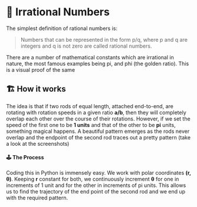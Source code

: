 # 🔢 Irrational Numbers
The simplest definition of rational numbers is:
> Numbers that can be represented in the form p/q, where p and q are integers and q is not zero are called rational numbers.

There are a number of mathematical constants which are irrational in nature, the most famous examples being pi, and phi (the golden ratio). This is a visual proof of the same

## 🏗️ How it works
The idea is that if two rods of equal length, attached end-to-end, are rotating with rotation speeds in a given ratio **a/b**, then they will completely overlap each other over the course of their rotations. However, if we set the speed of the first one to be **1 units** and that of the other to be **pi** units, something magical happens. A beautiful pattern emerges as the rods never overlap and the endpoint of the second rod traces out a pretty pattern (take a look at the screenshots)

#### 🕹️ The Process
Coding this in Python is immensely easy. We work with polar coordinates **(r, θ)**. Keeping **r** constant for both, we continuously increment **θ** for one in increments of 1 unit and for the other in increments of pi units. This allows us to find the trajectory of the end point of the second rod and we end up with the required pattern.